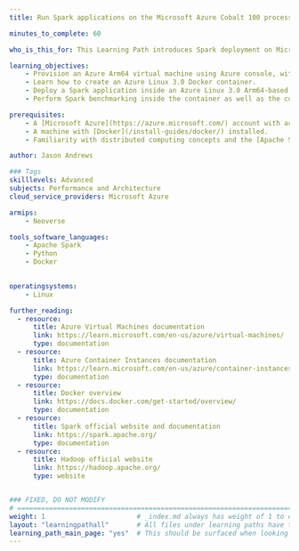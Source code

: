 ```yaml
---
title: Run Spark applications on the Microsoft Azure Cobalt 100 processors

minutes_to_complete: 60

who_is_this_for: This Learning Path introduces Spark deployment on Microsoft Azure Cobalt 100 (Arm-based) virtual machines. It is designed for developers migrating Spark applications from x86_64 to Arm with minimal or no changes.

learning_objectives: 
    - Provision an Azure Arm64 virtual machine using Azure console, with Ubuntu as the base image.
    - Learn how to create an Azure Linux 3.0 Docker container.
    - Deploy a Spark application inside an Azure Linux 3.0 Arm64-based Docker container and an Azure Linux 3.0 custom-image based Azure virtual machine.
    - Perform Spark benchmarking inside the container as well as the custom virtual machine.

prerequisites:
    - A [Microsoft Azure](https://azure.microsoft.com/) account with access to Cobalt 100 based instances (Dpsv6).
    - A machine with [Docker](/install-guides/docker/) installed.
    - Familiarity with distributed computing concepts and the [Apache Spark architecture](https://spark.apache.org/docs/latest/).

author: Jason Andrews

### Tags
skilllevels: Advanced
subjects: Performance and Architecture
cloud_service_providers: Microsoft Azure

armips:
    - Neoverse

tools_software_languages:
    - Apache Spark
    - Python
    - Docker
 

operatingsystems:
    - Linux

further_reading:
  - resource:
      title: Azure Virtual Machines documentation
      link: https://learn.microsoft.com/en-us/azure/virtual-machines/
      type: documentation
  - resource:
      title: Azure Container Instances documentation
      link: https://learn.microsoft.com/en-us/azure/container-instances/
      type: documentation
  - resource:
      title: Docker overview
      link: https://docs.docker.com/get-started/overview/
      type: documentation
  - resource:
      title: Spark official website and documentation
      link: https://spark.apache.org/
      type: documentation
  - resource:
      title: Hadoop official website
      link: https://hadoop.apache.org/
      type: website


### FIXED, DO NOT MODIFY
# ================================================================================
weight: 1                       # _index.md always has weight of 1 to order correctly
layout: "learningpathall"       # All files under learning paths have this same wrapper
learning_path_main_page: "yes"  # This should be surfaced when looking for related content. Only set for _index.md of learning path content.
---
```

